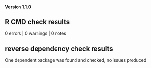 #### Version 1.1.0

## R CMD check results

0 errors | 0 warnings | 0 notes

## reverse dependency check results

One dependent package was found and checked, no issues produced
